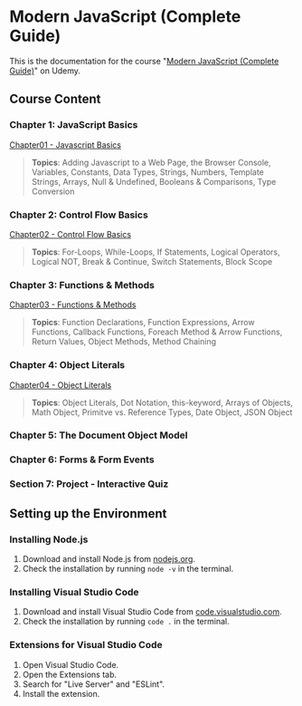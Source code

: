 # Modern JavaScript (Complete Guide)

This is the documentation for the course "[Modern JavaScript (Complete Guide)](https://www.udemy.com/course/modern-javascript-from-novice-to-ninja/)" on Udemy.

## Course Content

### Chapter 1: JavaScript Basics

[Chapter01 - Javascript Basics](/Modern-Javascript-Course/chapter01-JavaScriptBasics/)

> **Topics**: Adding Javascript to a Web Page, the Browser Console, Variables, Constants, Data Types, Strings, Numbers, Template Strings, Arrays, Null & Undefined, Booleans & Comparisons, Type Conversion

### Chapter 2: Control Flow Basics

[Chapter02 - Control Flow Basics](/Modern-Javascript-Course/chapter02-ControlFlowBasics/)

> **Topics**: For-Loops, While-Loops, If Statements, Logical Operators, Logical NOT, Break & Continue, Switch Statements, Block Scope

### Chapter 3: Functions & Methods

[Chapter03 - Functions & Methods](/Modern-Javascript-Course/chapter03-FunctionsAndMethods)

> **Topics**: Function Declarations, Function Expressions, Arrow Functions, Callback Functions, Foreach Method & Arrow Functions, Return Values, Object Methods, Method Chaining

### Chapter 4: Object Literals

[Chapter04 - Object Literals](/Modern-Javascript-Course/chapter04-ObjectLiterals/)

> **Topics**: Object Literals, Dot Notation, this-keyword, Arrays of Objects, Math Object, Primitve vs. Reference Types, Date Object, JSON Object

### Chapter 5: The Document Object Model

### Chapter 6: Forms & Form Events

### Section 7: Project - Interactive Quiz

## Setting up the Environment

### Installing Node.js

1. Download and install Node.js from [nodejs.org](https://nodejs.org/en/).
2. Check the installation by running `node -v` in the terminal.

### Installing Visual Studio Code

1. Download and install Visual Studio Code from [code.visualstudio.com](https://code.visualstudio.com/).
2. Check the installation by running `code .` in the terminal.

### Extensions for Visual Studio Code

1. Open Visual Studio Code.
2. Open the Extensions tab.
3. Search for "Live Server" and "ESLint".
4. Install the extension.
